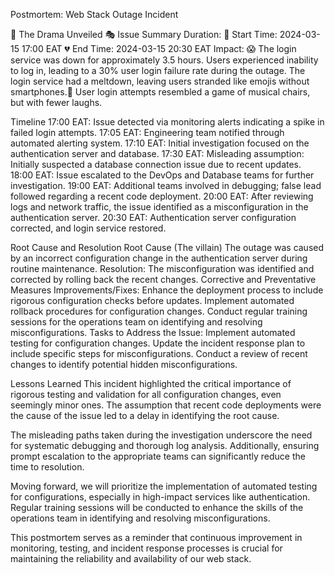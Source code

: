 Postmortem: Web Stack Outage Incident

🚨
The Drama Unveiled 🎭
Issue Summary
Duration:
🚀 Start Time: 2024-03-15 17:00 EAT
💔 End Time: 2024-03-15 20:30 EAT
Impact:
😱 The login service was down for approximately 3.5 hours.
Users experienced inability to log in, leading to a 30% user login failure rate during the outage. The login service had a meltdown, leaving users stranded like emojis without smartphones.🤯 User login attempts resembled a game of musical chairs, but with fewer laughs.

Timeline
17:00 EAT:
Issue detected via monitoring alerts indicating a spike in failed login attempts.
17:05 EAT:
Engineering team notified through automated alerting system.
17:10 EAT:
Initial investigation focused on the authentication server and database.
17:30 EAT:
Misleading assumption: Initially suspected a database connection issue due to recent updates.
18:00 EAT:
Issue escalated to the DevOps and Database teams for further investigation.
19:00 EAT:
Additional teams involved in debugging; false lead followed regarding a recent code deployment.
20:00 EAT:
After reviewing logs and network traffic, the issue identified as a misconfiguration in the authentication server.
20:30 EAT:
Authentication server configuration corrected, and login service restored.

Root Cause and Resolution
Root Cause (The villain)
The outage was caused by an incorrect configuration change in the authentication server during routine maintenance.
Resolution:
The misconfiguration was identified and corrected by rolling back the recent changes.
Corrective and Preventative Measures
Improvements/Fixes:
Enhance the deployment process to include rigorous configuration checks before updates.
Implement automated rollback procedures for configuration changes.
Conduct regular training sessions for the operations team on identifying and resolving misconfigurations.
Tasks to Address the Issue:
Implement automated testing for configuration changes.
Update the incident response plan to include specific steps for misconfigurations.
Conduct a review of recent changes to identify potential hidden misconfigurations.

Lessons Learned
This incident highlighted the critical importance of rigorous testing and validation for all configuration changes, even seemingly minor ones. The assumption that recent code deployments were the cause of the issue led to a delay in identifying the root cause.

The misleading paths taken during the investigation underscore the need for systematic debugging and thorough log analysis. Additionally, ensuring prompt escalation to the appropriate teams can significantly reduce the time to resolution.

Moving forward, we will prioritize the implementation of automated testing for configurations, especially in high-impact services like authentication. Regular training sessions will be conducted to enhance the skills of the operations team in identifying and resolving misconfigurations.

This postmortem serves as a reminder that continuous improvement in monitoring, testing, and incident response processes is crucial for maintaining the reliability and availability of our web stack.
